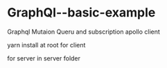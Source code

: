 # GraphQl--basic-example
Graphql  Mutaion Queru and subscription apollo client

yarn install at root for client

for server in server folder

